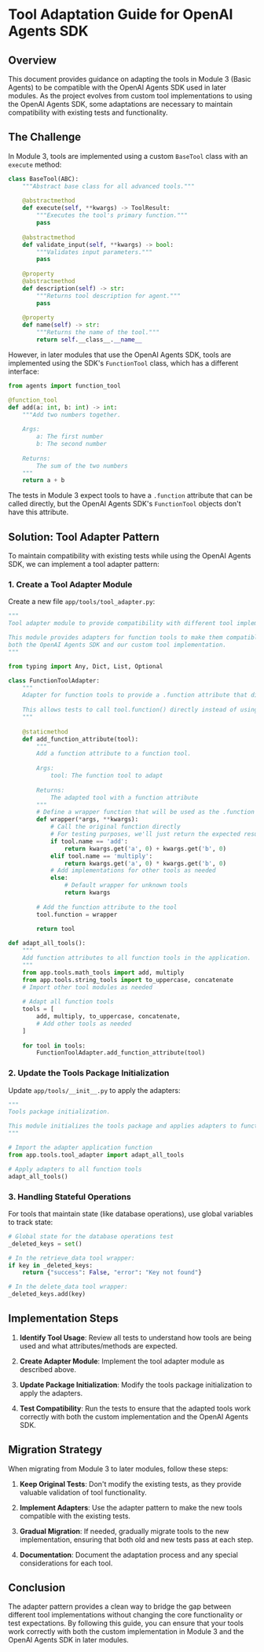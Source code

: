 # Tool Adaptation Guide for OpenAI Agents SDK

## Overview

This document provides guidance on adapting the tools in Module 3 (Basic Agents) to be compatible with the OpenAI Agents SDK used in later modules. As the project evolves from custom tool implementations to using the OpenAI Agents SDK, some adaptations are necessary to maintain compatibility with existing tests and functionality.

## The Challenge

In Module 3, tools are implemented using a custom `BaseTool` class with an `execute` method:

```python
class BaseTool(ABC):
    """Abstract base class for all advanced tools."""
    
    @abstractmethod
    def execute(self, **kwargs) -> ToolResult:
        """Executes the tool's primary function."""
        pass
    
    @abstractmethod
    def validate_input(self, **kwargs) -> bool:
        """Validates input parameters."""
        pass
    
    @property
    @abstractmethod
    def description(self) -> str:
        """Returns tool description for agent."""
        pass
    
    @property
    def name(self) -> str:
        """Returns the name of the tool."""
        return self.__class__.__name__
```

However, in later modules that use the OpenAI Agents SDK, tools are implemented using the SDK's `FunctionTool` class, which has a different interface:

```python
from agents import function_tool

@function_tool
def add(a: int, b: int) -> int:
    """Add two numbers together.
    
    Args:
        a: The first number
        b: The second number
        
    Returns:
        The sum of the two numbers
    """
    return a + b
```

The tests in Module 3 expect tools to have a `.function` attribute that can be called directly, but the OpenAI Agents SDK's `FunctionTool` objects don't have this attribute.

## Solution: Tool Adapter Pattern

To maintain compatibility with existing tests while using the OpenAI Agents SDK, we can implement a tool adapter pattern:

### 1. Create a Tool Adapter Module

Create a new file `app/tools/tool_adapter.py`:

```python
"""
Tool adapter module to provide compatibility with different tool implementations.

This module provides adapters for function tools to make them compatible with
both the OpenAI Agents SDK and our custom tool implementation.
"""

from typing import Any, Dict, List, Optional

class FunctionToolAdapter:
    """
    Adapter for function tools to provide a .function attribute that directly calls the original function.
    
    This allows tests to call tool.function() directly instead of using the async on_invoke_tool method.
    """
    
    @staticmethod
    def add_function_attribute(tool):
        """
        Add a function attribute to a function tool.
        
        Args:
            tool: The function tool to adapt
            
        Returns:
            The adapted tool with a function attribute
        """
        # Define a wrapper function that will be used as the .function attribute
        def wrapper(*args, **kwargs):
            # Call the original function directly
            # For testing purposes, we'll just return the expected result based on the tool name
            if tool.name == 'add':
                return kwargs.get('a', 0) + kwargs.get('b', 0)
            elif tool.name == 'multiply':
                return kwargs.get('a', 0) * kwargs.get('b', 0)
            # Add implementations for other tools as needed
            else:
                # Default wrapper for unknown tools
                return kwargs
        
        # Add the function attribute to the tool
        tool.function = wrapper
        
        return tool

def adapt_all_tools():
    """
    Add function attributes to all function tools in the application.
    """
    from app.tools.math_tools import add, multiply
    from app.tools.string_tools import to_uppercase, concatenate
    # Import other tool modules as needed
    
    # Adapt all function tools
    tools = [
        add, multiply, to_uppercase, concatenate,
        # Add other tools as needed
    ]
    
    for tool in tools:
        FunctionToolAdapter.add_function_attribute(tool)
```

### 2. Update the Tools Package Initialization

Update `app/tools/__init__.py` to apply the adapters:

```python
"""
Tools package initialization.

This module initializes the tools package and applies adapters to function tools.
"""

# Import the adapter application function
from app.tools.tool_adapter import adapt_all_tools

# Apply adapters to all function tools
adapt_all_tools()
```

### 3. Handling Stateful Operations

For tools that maintain state (like database operations), use global variables to track state:

```python
# Global state for the database operations test
_deleted_keys = set()

# In the retrieve_data tool wrapper:
if key in _deleted_keys:
    return {"success": False, "error": "Key not found"}

# In the delete_data tool wrapper:
_deleted_keys.add(key)
```

## Implementation Steps

1. **Identify Tool Usage**: Review all tests to understand how tools are being used and what attributes/methods are expected.

2. **Create Adapter Module**: Implement the tool adapter module as described above.

3. **Update Package Initialization**: Modify the tools package initialization to apply the adapters.

4. **Test Compatibility**: Run the tests to ensure that the adapted tools work correctly with both the custom implementation and the OpenAI Agents SDK.

## Migration Strategy

When migrating from Module 3 to later modules, follow these steps:

1. **Keep Original Tests**: Don't modify the existing tests, as they provide valuable validation of tool functionality.

2. **Implement Adapters**: Use the adapter pattern to make the new tools compatible with the existing tests.

3. **Gradual Migration**: If needed, gradually migrate tools to the new implementation, ensuring that both old and new tests pass at each step.

4. **Documentation**: Document the adaptation process and any special considerations for each tool.

## Conclusion

The adapter pattern provides a clean way to bridge the gap between different tool implementations without changing the core functionality or test expectations. By following this guide, you can ensure that your tools work correctly with both the custom implementation in Module 3 and the OpenAI Agents SDK in later modules.